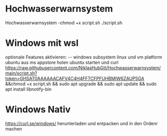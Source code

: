 # Hochwasserwarnsystem
Hochwasserwarnsystem
-chmod +x script.sh
./script.sh

# Windows mit wsl
optionale Features aktivieren:
-- windows subsystem linux und vm platform
ubuntu aus ms appstore holen
ubuntu starten und curl https://raw.githubusercontent.com/NiklasHubGit/Hochwasserwarnsystem/main/script.sh?token=GHSAT0AAAAAACAFV4C4H4FFTCFPFUHBMIW6ZAUP5GA &&chmod +x script.sh && sudo apt upgrade && sudo apt update && sudo apt install libnotify-bin 

# Windows Nativ
https://curl.se/windows/ herunterladen und entpacken und in den Ordenr machen
